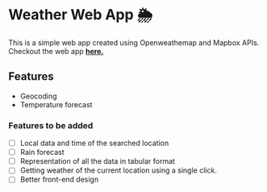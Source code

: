 # Weather Web App 🌦️
This is a simple web app created using Openweathemap and Mapbox APIs.
Checkout the web app [**here.**](https://debnath-weather-app.herokuapp.com/)
## Features
- Geocoding
- Temperature forecast
### Features to be added
- [ ] Local  data and time of the searched location
- [ ] Rain forecast
- [ ] Representation of all the data in tabular format 
- [ ] Getting weather of the current location using a single click.
- [ ] Better front-end design
